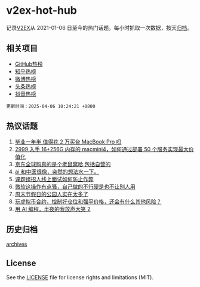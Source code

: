 # v2ex-hot-hub

 记录[V2EX](https://www.v2ex.com/)从 2021-01-06 日至今的热门话题。每小时抓取一次数据，按天[归档](archives)。
 
 ## 相关项目

- [GitHub热榜](https://github.com/snaildev/github-hot-hub)
- [知乎热榜](https://github.com/snaildev/zhihu-hot-hub)
- [微博热榜](https://github.com/snaildev/weibo-hot-hub)
- [头条热榜](https://github.com/snaildev/toutiao-hot-hub)
- [抖音热榜](https://github.com/snaildev/douyin-hot-hub)


 `更新时间：2025-04-06 10:24:21 +0800`

## 热议话题

1. [毕业一年半 值得花 2 万买台 MacBook Pro 吗](https://www.v2ex.com/t/1123427)
1. [2999,入手 16+256G 内存的 macmini4，如何通过部署 50 个服务实现最大价值化](https://www.v2ex.com/t/1123367)
1. [京东全球购真的是个老鼠窝哈,包括自营的](https://www.v2ex.com/t/1123433)
1. [ai 和中医很像，突然的想法水一下。](https://www.v2ex.com/t/1123428)
1. [课题组招人线上面试如何防止作弊](https://www.v2ex.com/t/1123403)
1. [微软这操作有点骚，自己做的不行硬是也不让别人用](https://www.v2ex.com/t/1123378)
1. [周末节假日的公园人实在太多了](https://www.v2ex.com/t/1123372)
1. [玩虚拟币合约，控制好仓位和强平价格，还会有什么其他风险？](https://www.v2ex.com/t/1123419)
1. [用 AI 编程，半夜的我放声大笑 2](https://www.v2ex.com/t/1123397)

## 历史归档

[archives](archives)

## License

See the [LICENSE](LICENSE) file for license rights and limitations (MIT).
